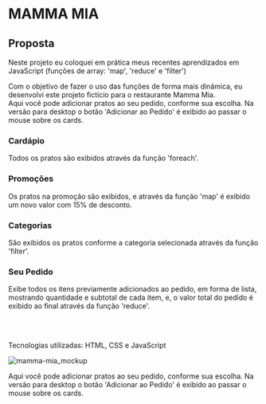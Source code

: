 <h1>MAMMA MIA</h1>
<h2>Proposta</h2>
<p>Neste projeto eu coloquei em prática meus recentes aprendizados em JavaScript (funções de array: 'map', 'reduce' e 'filter')</p>
<p>
  Com o objetivo de fazer o uso das funções de forma mais dinâmica, eu desenvolvi este projeto fictício para o restaurante Mamma Mia.
  <br>
  Aqui você pode adicionar pratos ao seu pedido, conforme sua escolha. Na versão para desktop o botão 'Adicionar ao Pedido' é exibido ao passar o mouse sobre os cards.
</p>

<h3>Cardápio</h3>
<p>
  Todos os pratos são exibidos através da função 'foreach'.
</p>
<h3>Promoções</h3>
<p>
  Os pratos na promoção são exibidos, e através da função 'map' é exibido um novo valor com 15% de desconto.
</p>
<h3>Categorias</h3>
<p>
  São exibidos os pratos conforme a categoria selecionada através da função 'filter'.
</p>
<h3>Seu Pedido</h3>
<p>
  Exibe todos os itens previamente adicionados ao pedido, em forma de lista, mostrando quantidade e subtotal de cada item, e, o valor total do pedido é exibido ao final através da função 'reduce'.
</p>


<br>
<br>
<p>Tecnologias utilizadas: HTML, CSS e JavaScript</p>

<img src="" alt="mamma-mia_mockup">

Aqui você pode adicionar pratos ao seu pedido, conforme sua escolha. Na versão para desktop o botão 'Adicionar ao Pedido' é exibido ao passar o mouse sobre os cards.
